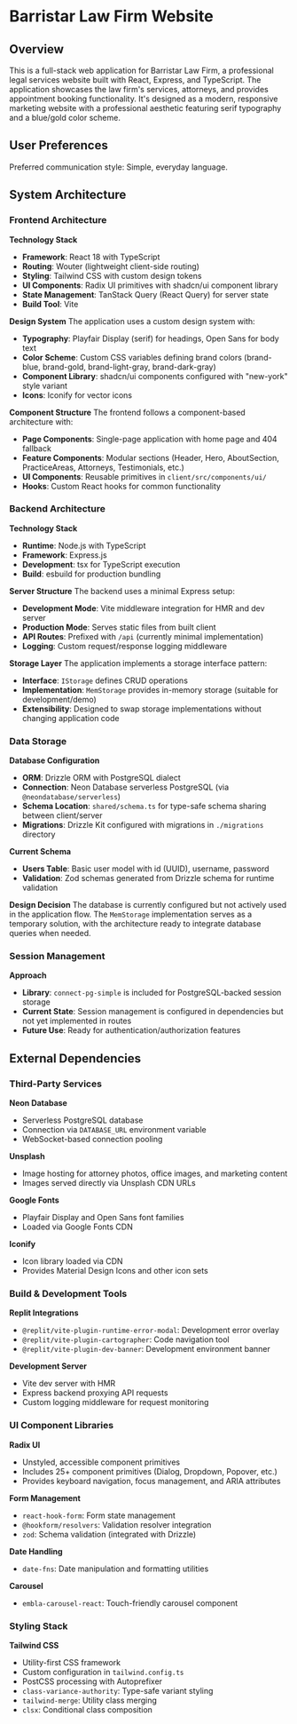# Barristar Law Firm Website

## Overview

This is a full-stack web application for Barristar Law Firm, a professional legal services website built with React, Express, and TypeScript. The application showcases the law firm's services, attorneys, and provides appointment booking functionality. It's designed as a modern, responsive marketing website with a professional aesthetic featuring serif typography and a blue/gold color scheme.

## User Preferences

Preferred communication style: Simple, everyday language.

## System Architecture

### Frontend Architecture

**Technology Stack**
- **Framework**: React 18 with TypeScript
- **Routing**: Wouter (lightweight client-side routing)
- **Styling**: Tailwind CSS with custom design tokens
- **UI Components**: Radix UI primitives with shadcn/ui component library
- **State Management**: TanStack Query (React Query) for server state
- **Build Tool**: Vite

**Design System**
The application uses a custom design system with:
- **Typography**: Playfair Display (serif) for headings, Open Sans for body text
- **Color Scheme**: Custom CSS variables defining brand colors (brand-blue, brand-gold, brand-light-gray, brand-dark-gray)
- **Component Library**: shadcn/ui components configured with "new-york" style variant
- **Icons**: Iconify for vector icons

**Component Structure**
The frontend follows a component-based architecture with:
- **Page Components**: Single-page application with home page and 404 fallback
- **Feature Components**: Modular sections (Header, Hero, AboutSection, PracticeAreas, Attorneys, Testimonials, etc.)
- **UI Components**: Reusable primitives in `client/src/components/ui/`
- **Hooks**: Custom React hooks for common functionality

### Backend Architecture

**Technology Stack**
- **Runtime**: Node.js with TypeScript
- **Framework**: Express.js
- **Development**: tsx for TypeScript execution
- **Build**: esbuild for production bundling

**Server Structure**
The backend uses a minimal Express setup:
- **Development Mode**: Vite middleware integration for HMR and dev server
- **Production Mode**: Serves static files from built client
- **API Routes**: Prefixed with `/api` (currently minimal implementation)
- **Logging**: Custom request/response logging middleware

**Storage Layer**
The application implements a storage interface pattern:
- **Interface**: `IStorage` defines CRUD operations
- **Implementation**: `MemStorage` provides in-memory storage (suitable for development/demo)
- **Extensibility**: Designed to swap storage implementations without changing application code

### Data Storage

**Database Configuration**
- **ORM**: Drizzle ORM with PostgreSQL dialect
- **Connection**: Neon Database serverless PostgreSQL (via `@neondatabase/serverless`)
- **Schema Location**: `shared/schema.ts` for type-safe schema sharing between client/server
- **Migrations**: Drizzle Kit configured with migrations in `./migrations` directory

**Current Schema**
- **Users Table**: Basic user model with id (UUID), username, password
- **Validation**: Zod schemas generated from Drizzle schema for runtime validation

**Design Decision**
The database is currently configured but not actively used in the application flow. The `MemStorage` implementation serves as a temporary solution, with the architecture ready to integrate database queries when needed.

### Session Management

**Approach**
- **Library**: `connect-pg-simple` is included for PostgreSQL-backed session storage
- **Current State**: Session management is configured in dependencies but not yet implemented in routes
- **Future Use**: Ready for authentication/authorization features

## External Dependencies

### Third-Party Services

**Neon Database**
- Serverless PostgreSQL database
- Connection via `DATABASE_URL` environment variable
- WebSocket-based connection pooling

**Unsplash**
- Image hosting for attorney photos, office images, and marketing content
- Images served directly via Unsplash CDN URLs

**Google Fonts**
- Playfair Display and Open Sans font families
- Loaded via Google Fonts CDN

**Iconify**
- Icon library loaded via CDN
- Provides Material Design Icons and other icon sets

### Build & Development Tools

**Replit Integrations**
- `@replit/vite-plugin-runtime-error-modal`: Development error overlay
- `@replit/vite-plugin-cartographer`: Code navigation tool
- `@replit/vite-plugin-dev-banner`: Development environment banner

**Development Server**
- Vite dev server with HMR
- Express backend proxying API requests
- Custom logging middleware for request monitoring

### UI Component Libraries

**Radix UI**
- Unstyled, accessible component primitives
- Includes 25+ component primitives (Dialog, Dropdown, Popover, etc.)
- Provides keyboard navigation, focus management, and ARIA attributes

**Form Management**
- `react-hook-form`: Form state management
- `@hookform/resolvers`: Validation resolver integration
- `zod`: Schema validation (integrated with Drizzle)

**Date Handling**
- `date-fns`: Date manipulation and formatting utilities

**Carousel**
- `embla-carousel-react`: Touch-friendly carousel component

### Styling Stack

**Tailwind CSS**
- Utility-first CSS framework
- Custom configuration in `tailwind.config.ts`
- PostCSS processing with Autoprefixer
- `class-variance-authority`: Type-safe variant styling
- `tailwind-merge`: Utility class merging
- `clsx`: Conditional class composition